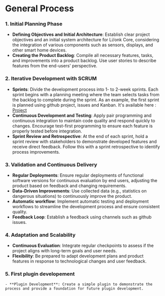 # General Process

### 1. **Initial Planning Phase**
   - **Defining Objectives and Initial Architecture**: Establish clear project objectives and an initial system architecture for Li/onk Core, considering the integration of various components such as sensors, displays, and other smart home devices.
   - **Creating the Product Backlog**: Compile all necessary features, tasks, and improvements into a product backlog. Use user stories to describe features from the end-users' perspective.

### 2. **Iterative Development with SCRUM**
   - **Sprints**: Divide the development process into 1- to 2-week sprints. Each sprint begins with a planning meeting where the team selects tasks from the backlog to complete during the sprint. As an example, the first sprint is planned using github project, issues and Kanban. It's available here : [Project](https://github.com/orgs/Lionk-Framework/projects/1)
   - **Continuous Development and Testing**: Apply pair programming and continuous integration to maintain code quality and respond quickly to changes. Encourage test-first programming to ensure each feature is properly tested before integration.
   - **Sprint Review and Retrospective**: At the end of each sprint, hold a sprint review with stakeholders to demonstrate developed features and receive direct feedback. Follow this with a sprint retrospective to identify process improvements.

### 3. **Validation and Continuous Delivery**
   - **Regular Deployments**: Ensure regular deployments of functional software versions for continuous evaluation by end users, adjusting the product based on feedback and changing requirements.
   - **Data-Driven Improvements**: Use collected data (e.g., statistics on dangerous situations) to continuously improve the product.
   - **Automatic workflow**: Implement automatic testing and deployment workflows to streamline the development process and ensure consistent quality.
   - **Feedback Loop**: Establish a feedback using channels such as github issues.

### 4. **Adaptation and Scalability**
   - **Continuous Evaluation**: Integrate regular checkpoints to assess if the project aligns with long-term goals and user needs.
   - **Flexibility**: Be prepared to adapt development plans and product features in response to technological changes and user feedback.

### 5. **First plugin developement**
    - **Plugin Development**: Create a simple plugin to demonstrate the process and provide a foundation for future plugin development.
